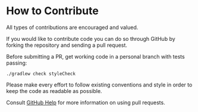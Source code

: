 # How to Contribute

All types of contributions are encouraged and valued.

If you would like to contribute code you can do so through GitHub by forking the
repository and sending a pull request.

Before submitting a PR, get working code in a personal branch with tests passing:

```
./gradlew check styleCheck
```

Please make every effort to follow existing conventions and style in order to keep the code as
readable as possible.

Consult [GitHub Help](https://help.github.com/articles/about-pull-requests/) for more
information on using pull requests.
